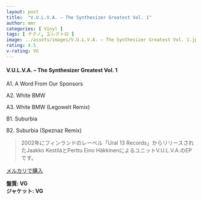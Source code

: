 ```yaml
---
layout: post
title:  "V.U.L.V.A. – The Synthesizer Greatest Vol. 1"
author: mmr
categories: [ Vinyl ]
tags: [ テクノ, エレクトロ ]
image: ../assets/images/V.U.L.V.A. – The Synthesizer Greatest Vol. 1.jpg
rating: 4.5
v-rating: VG
---
```


#### V.U.L.V.A. – The Synthesizer Greatest Vol. 1

A1. A Word From Our Sponsors

A2. White BMW

A3. White BMW (Legowelt Remix)

B1. Suburbia

B2. Suburbia (Speznaz Remix)

> 2002年にフィンランドのレーベル「Ural 13 Records」からリリースされたJaakko KestiläとPerttu Eino HäkkinenによるユニットV.U.L.V.A.のEPです。


[メルカリで購入](https://jp.mercari.com/item/m82922003808)

<div class="mt-4 mb-4 d-flex align-items-center">
<strong class="mr-1">盤質: VG</strong>
</div>
<div class="mt-4 mb-4 d-flex align-items-center">
<strong class="mr-1">ジャケット: VG</strong>
</div>
